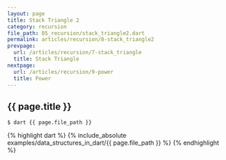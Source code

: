 ```yaml
---
layout: page
title: Stack Triangle 2
category: recursion
file_path: 05_recursion/stack_triangle2.dart
permalink: articles/recursion/8-stack_triangle2
prevpage: 
  url: /articles/recursion/7-stack_triangle
  title: Stack Triangle
nextpage: 
  url: /articles/recursion/9-power
  title: Power
---
```


## {{ page.title }}

```terminal
$ dart {{ page.file_path }}
```      


{% highlight dart %}
{% include_absolute examples/data_structures_in_dart/{{ page.file_path }} %}
{% endhighlight %}
  
